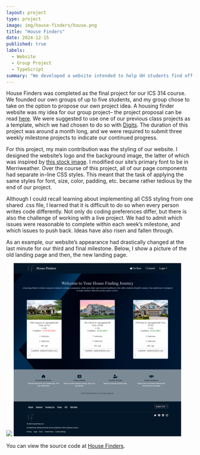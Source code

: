 ```yaml
---
layout: project
type: project
image: img/house-finders/house.png
title: "House Finders"
date: 2024-12-15
published: true
labels:
  - Website
  - Group Project
  - TypeScript
summary: "We developed a website intended to help UH students find off-campus housing by connecting them with landlords through posted listings."
---
```



House Finders was completed as the final project for our ICS 314 course. We founded our own groups of up to five students, and my group chose to take on the option to propose our own project idea. A housing finder website was my idea for our group project– the project proposal can be read [here](https://kngcr.github.io/essays/housing-finder.html). We were suggested to use one of our previous class projects as a template, which we had chosen to do so with [Digits](https://courses.ics.hawaii.edu/ics314f24/modules/nextjs-3/). The duration of this project was around a month long, and we were required to submit three weekly milestone projects to indicate our continued progress.

For this project, my main contribution was the styling of our website. I designed the website’s logo and the background image, the latter of which was inspired by [this stock image](https://as1.ftcdn.net/v2/jpg/03/91/46/10/1000_F_391461057_5P0BOWl4lY442Zoo9rzEeJU0S2c1WDZR.jpg). I modified our site’s primary font to be in Merriweather. Over the course of this project, all of our page components had separate in-line CSS styles. This meant that the task of applying the same styles for font, size, color, padding, etc. became rather tedious by the end of our project.

Although I could recall learning about implementing all CSS styling from one shared .css file, I learned that it is difficult to do so when every person writes code differently. Not only do coding preferences differ, but there is also the challenge of working with	a live project. We had to admit which issues were reasonable to complete within each week’s milestone, and which issues to push back. Ideas have also risen and fallen through.

As an example, our website’s appearance had drastically changed at the last minute for our third and final milestone. Below, I show a picture of the old landing page and then, the new landing page.

<img width="450px" class="rounded float-start pe-4" src="../img/house-finders/old-landing-page.png">

<img width="450px" class="rounded float-start pe-4" src="../img/house-finders/new-landing-page.png">

You can view the source code at [House Finders](https://github.com/house-finders/house-finders).
